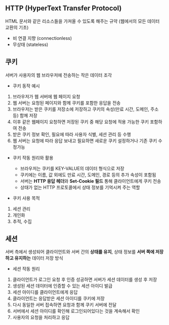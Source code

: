 ## HTTP (HyperText Transfer Protocol)
HTML 문서와 같은 리소스들을 가져올 수 있도록 해주는 규약 (웹에서의 모든 데이터 교환의 기초)
- 비 연결 지향 (connectionless)
- 무상태 (stateless)

## 쿠키
서버가 사용자의 웹 브라우저에 전송하는 작은 데이터 조각

- 쿠키 동작 예시
1) 브라우저가 웹 서버에 웹 페이지 요청
2) 웹 서버는 요청된 페이지와 함께 쿠키를 포함한 응답을 전송
3) 브라우저는 받은 쿠키를 저장소에 저장하고 쿠키의 속성(만료 시간, 도메인, 주소 등) 함께 저장
4) 이후 같은 웹페이지 요청하면 저장된 쿠키 중 해당 요청에 적용 가능한 쿠키 포함하여 전송
5) 받은 쿠키 정보 확인, 필요에 따라 사용자 식별, 세션 관리 등 수행
6) 웹 서버는 요청에 따라 응답 보내고 필요하면 새로운 쿠키 설정하거나 기존 쿠키 수정가능

- 쿠키 작동 원리와 활용
  - 브라우저는 쿠키를 KEY-VALUE의 데이터 형식으로 저장
  - 쿠키에는 이름, 값 외에도 만료 시간, 도메인, 경로 등의 추가 속성이 포함됨
  - 서버는 **HTTP 응답 헤더**와 **Set-Cookie 필드** 통해 클라이언트에게 쿠키 전송
  - 상태가 없는 HTTP 프로토콜에서 상태 정보를 기억시켜 주는 역할

- 쿠키 사용 목적
1) 세션 관리
2) 개인화
3) 추적, 수집

## 세션
서버 측에서 생성되어 클라이언트와 서버 간의 **상태를 유지**, 상태 정보를 **서버 쪽에 저장하고 유지하는** 데이터 저장 방식
- 세션 작동 원리
1) 클라이언트가 로그인 요청 후 인증 성공하면 서버가 세션 데이터를 생성 후 저장
2) 생성된 세션 데이터에 인증할 수 있는 세션 아이디 발급
3) 세션 아이디를 클라이언트에게 응답
4) 클라이언트는 응답받은 세션 아이디를 쿠키에 저장
5) 다시 동일한 서버 접속하면 요청과 함께 쿠키 서버에 전달
6) 서버에서 세션 아이디를 확인해 로그인되어있다는 것을 계속해서 확인
7) 사용자의 요청을 처리하고 응답